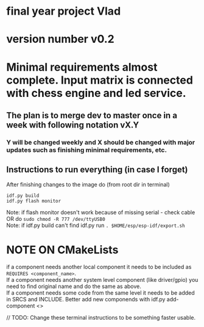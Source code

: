 # final year project Vlad

# version number v0.2

# Minimal requirements almost complete. Input matrix is connected with chess engine and led service.

## The plan is to merge dev to master once in a week with following notation vX.Y
### Y will be changed weekly and X should be changed with major updates such as finishing minimal requirements, etc.

## Instructions to run everything (in case I forget)
After finishing changes to the image do (from root dir in terminal)
``` 
idf.py build 
idf.py flash monitor
```
Note: if flash monitor doesn't work because of missing serial - check cable OR do `sudo chmod -R 777 /dev/ttyUSB0` \
Note: if idf.py build can't find idf.py run `. $HOME/esp/esp-idf/export.sh`

# NOTE ON CMakeLists
if a component needs another local component it needs to be included as `REQUIRES <component_name>`.\
If a component needs another system level component (like driver/gpio) you need to find original name and do the same as above. \
If a component needs some code from the same level it needs to be added in SRCS and INCLUDE.
Better add new componends with idf.py add-component <>

// TODO: Change these terminal instructions to be something faster usable.

